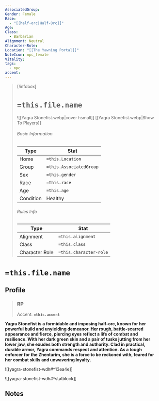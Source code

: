 ```yaml
---
AssociatedGroup: 
Gender: Female
Race:
  - "[[half-orc|Half-Orc]]"
Age: 
Class:
  - Barbarian
Alignment: Neutral
Character-Role: 
Location: "[[The Yawning Portal]]"
NoteIcon: npc_female
Vitality: 
tags:
  - npc
accent:
---
```




> [!infobox]
> # `=this.file.name`
> ![[Yagra Stonefist.webp|cover hsmall]]
> [[Yagra Stonefist.webp|Show To Players]]
> ###### Basic Information
> Type |  Stat |
> ---|---|
> Home | `=this.Location` |
> Group | `=this.AssociatedGroup` |
> Sex | `=this.gender` |
> Race | `=this.race` |
> Age | `=this.age` |
> Condition | Healthy |
> ###### Rules Info
> Type |  Stat |
> ---|---|
> Alignment | `=this.alignment` |
> Class | `=this.class` |
> Character Role | `=this.character-role` |

# `=this.file.name`
## Profile

> ### RP
> Accent: **`=this.accent`**

**Yagra Stonefist is a formidable and imposing half-orc, known for her powerful build and unyielding demeanor. Her rough, battle-scarred appearance and fierce, piercing eyes reflect a life of combat and resilience. With her dark green skin and a pair of tusks jutting from her lower jaw, she exudes both strength and authority. Clad in practical, durable armor, Yagra commands respect and attention. As a tough enforcer for the Zhentarim, she is a force to be reckoned with, feared for her combat skills and unwavering loyalty.**

![[yagra-stonefist-wdh#^13ea4e]]

![[yagra-stonefist-wdh#^statblock]]

## Notes
